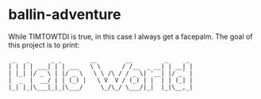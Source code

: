 ballin-adventure
================
While TIMTOWTDI is true, in this case I always get a facepalm.  The goal of this project is to print:

	 _   _      _ _        __        __         _     _
	| | | | ___| | | ___   \ \      / /__  _ __| | __| |
	| |_| |/ _ \ | |/ _ \   \ \ /\ / / _ \| '__| |/ _` |
	|  _  |  __/ | | (_) |   \ V  V / (_) | |  | | (_| |
	|_| |_|\___|_|_|\___/     \_/\_/ \___/|_|  |_|\__,_|